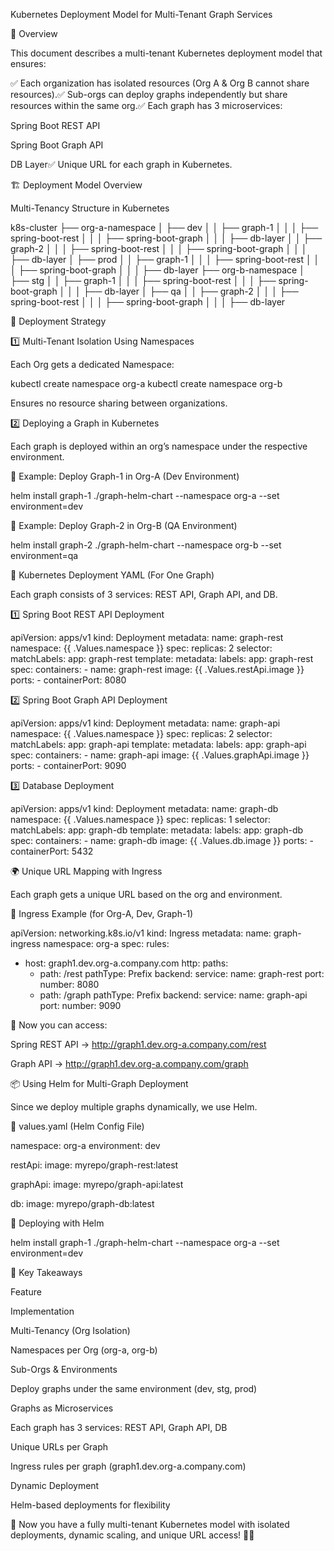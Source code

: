Kubernetes Deployment Model for Multi-Tenant Graph Services

📌 Overview

This document describes a multi-tenant Kubernetes deployment model that ensures:

✅ Each organization has isolated resources (Org A & Org B cannot share resources).✅ Sub-orgs can deploy graphs independently but share resources within the same org.✅ Each graph has 3 microservices:

Spring Boot REST API

Spring Boot Graph API

DB Layer✅ Unique URL for each graph in Kubernetes.

🏗 Deployment Model Overview

Multi-Tenancy Structure in Kubernetes

k8s-cluster
├── org-a-namespace
│   ├── dev
│   │   ├── graph-1
│   │   │   ├── spring-boot-rest
│   │   │   ├── spring-boot-graph
│   │   │   ├── db-layer
│   │   ├── graph-2
│   │   │   ├── spring-boot-rest
│   │   │   ├── spring-boot-graph
│   │   │   ├── db-layer
│   ├── prod
│   │   ├── graph-1
│   │   │   ├── spring-boot-rest
│   │   │   ├── spring-boot-graph
│   │   │   ├── db-layer
├── org-b-namespace
│   ├── stg
│   │   ├── graph-1
│   │   │   ├── spring-boot-rest
│   │   │   ├── spring-boot-graph
│   │   │   ├── db-layer
│   ├── qa
│   │   ├── graph-2
│   │   │   ├── spring-boot-rest
│   │   │   ├── spring-boot-graph
│   │   │   ├── db-layer

🚀 Deployment Strategy

1️⃣ Multi-Tenant Isolation Using Namespaces

Each Org gets a dedicated Namespace:

kubectl create namespace org-a
kubectl create namespace org-b

Ensures no resource sharing between organizations.

2️⃣ Deploying a Graph in Kubernetes

Each graph is deployed within an org’s namespace under the respective environment.

📌 Example: Deploy Graph-1 in Org-A (Dev Environment)

helm install graph-1 ./graph-helm-chart --namespace org-a --set environment=dev

📌 Example: Deploy Graph-2 in Org-B (QA Environment)

helm install graph-2 ./graph-helm-chart --namespace org-b --set environment=qa

📜 Kubernetes Deployment YAML (For One Graph)

Each graph consists of 3 services: REST API, Graph API, and DB.

1️⃣ Spring Boot REST API Deployment

apiVersion: apps/v1
kind: Deployment
metadata:
  name: graph-rest
  namespace: {{ .Values.namespace }}
spec:
  replicas: 2
  selector:
    matchLabels:
      app: graph-rest
  template:
    metadata:
      labels:
        app: graph-rest
    spec:
      containers:
      - name: graph-rest
        image: {{ .Values.restApi.image }}
        ports:
        - containerPort: 8080

2️⃣ Spring Boot Graph API Deployment

apiVersion: apps/v1
kind: Deployment
metadata:
  name: graph-api
  namespace: {{ .Values.namespace }}
spec:
  replicas: 2
  selector:
    matchLabels:
      app: graph-api
  template:
    metadata:
      labels:
        app: graph-api
    spec:
      containers:
      - name: graph-api
        image: {{ .Values.graphApi.image }}
        ports:
        - containerPort: 9090

3️⃣ Database Deployment

apiVersion: apps/v1
kind: Deployment
metadata:
  name: graph-db
  namespace: {{ .Values.namespace }}
spec:
  replicas: 1
  selector:
    matchLabels:
      app: graph-db
  template:
    metadata:
      labels:
        app: graph-db
    spec:
      containers:
      - name: graph-db
        image: {{ .Values.db.image }}
        ports:
        - containerPort: 5432

🌍 Unique URL Mapping with Ingress

Each graph gets a unique URL based on the org and environment.

🔹 Ingress Example (for Org-A, Dev, Graph-1)

apiVersion: networking.k8s.io/v1
kind: Ingress
metadata:
  name: graph-ingress
  namespace: org-a
spec:
  rules:
  - host: graph1.dev.org-a.company.com
    http:
      paths:
      - path: /rest
        pathType: Prefix
        backend:
          service:
            name: graph-rest
            port:
              number: 8080
      - path: /graph
        pathType: Prefix
        backend:
          service:
            name: graph-api
            port:
              number: 9090

🚀 Now you can access:

Spring REST API → http://graph1.dev.org-a.company.com/rest

Graph API → http://graph1.dev.org-a.company.com/graph

📦 Using Helm for Multi-Graph Deployment

Since we deploy multiple graphs dynamically, we use Helm.

🔹 values.yaml (Helm Config File)

namespace: org-a
environment: dev

restApi:
  image: myrepo/graph-rest:latest

graphApi:
  image: myrepo/graph-api:latest

db:
  image: myrepo/graph-db:latest

🔹 Deploying with Helm

helm install graph-1 ./graph-helm-chart --namespace org-a --set environment=dev

🎯 Key Takeaways

Feature

Implementation

Multi-Tenancy (Org Isolation)

Namespaces per Org (org-a, org-b)

Sub-Orgs & Environments

Deploy graphs under the same environment (dev, stg, prod)

Graphs as Microservices

Each graph has 3 services: REST API, Graph API, DB

Unique URLs per Graph

Ingress rules per graph (graph1.dev.org-a.company.com)

Dynamic Deployment

Helm-based deployments for flexibility

🚀 Now you have a fully multi-tenant Kubernetes model with isolated deployments, dynamic scaling, and unique URL access! 🎯🔥

